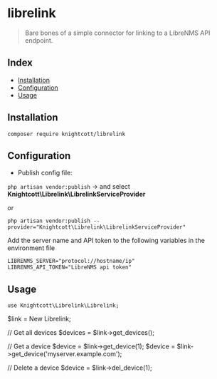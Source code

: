 # librelink
> Bare bones of a simple connector for linking to a LibreNMS API endpoint.

## Index
* [Installation](#installation)
* [Configuration](#configuration)
* [Usage](#usage)

## Installation
```
composer require knightcott/librelink
```

## Configuration
* Publish config file:

`php artisan vendor:publish` -> and select **Knightcott\Librelink\LibrelinkServiceProvider**

or

`php artisan vendor:publish --provider="Knightcott\Librelink\LibrelinkServiceProvider"`


Add the server name and API token to the following variables in the environment file
```
LIBRENMS_SERVER="protocol://hostname/ip"
LIBRENMS_API_TOKEN="LibreNMS api token"
```

## Usage

`use Knightcott\Librelink\Librelink;`

$link = New Librelink;

// Get all devices
$devices = $link->get_devices();

// Get a device
$device = $link->get_device(1);
$device = $link->get_device('myserver.example.com');

// Delete a device
$device = $link->del_device(1);

```

